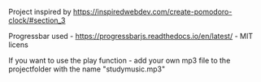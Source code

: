Project inspired by https://inspiredwebdev.com/create-pomodoro-clock/#section_3



Progressbar used - https://progressbarjs.readthedocs.io/en/latest/ - MIT licens




If you want to use the play function - add your own mp3 file to the projectfolder with the name "studymusic.mp3"
